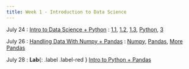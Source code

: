 ```yaml
---
title: Week 1 - Introduction to Data Science
---
```


July 24
: [Intro to Data Science + Python](#)
  : [1.1](https://inferentialthinking.com/chapters/01/1/intro.html), [1.2](https://inferentialthinking.com/chapters/01/2/why-data-science.html), [1.3](https://inferentialthinking.com/chapters/01/3/Plotting_the_Classics.html), [Python](http://do1.dr-chuck.com/pythonlearn/EN_us/pythonlearn.pdf), [3](https://inferentialthinking.com/chapters/03/programming-in-python.html)

July 26
: [Handling Data With Numpy + Pandas](#)
  : [Numpy](https://numpy.org/doc/), [Pandas](https://pandas.pydata.org/docs/), [More Pandas](https://www.w3schools.com/python/pandas/pandas_intro.asp)

July 28
: **Lab**{: .label .label-red } [Intro to Python + Pandas](#)



